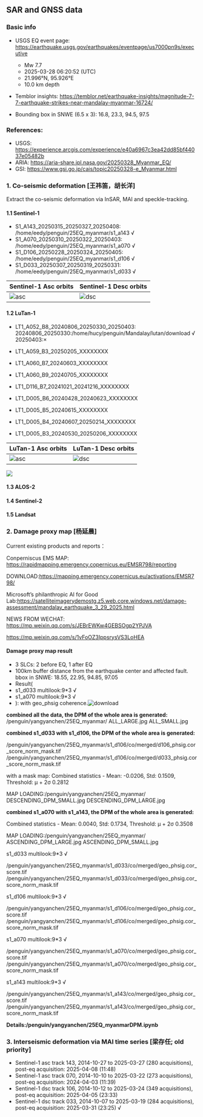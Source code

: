 ## SAR and GNSS data

### Basic info

+ USGS EQ event page: https://earthquake.usgs.gov/earthquakes/eventpage/us7000pn9s/executive
  - Mw 7.7
  - 2025-03-28 06:20:52 (UTC)
  - 21.996°N, 95.926°E
  - 10.0 km depth

+ Temblor insights: https://temblor.net/earthquake-insights/magnitude-7-7-earthquake-strikes-near-mandalay-myanmar-16724/

+ Bounding box in SNWE (6.5 x 3): 16.8, 23.3, 94.5, 97.5

### References:

+ USGS: https://experience.arcgis.com/experience/e40a6967c3ea42dd85bf44037e05482b
+ ARIA: https://aria-share.jpl.nasa.gov/20250328_Myanmar_EQ/
+ GSI: https://www.gsi.go.jp/cais/topic20250328-e_Myanmar.html

### 1. Co-seismic deformation [王祎笛，胡长洋]

Extract the co-seismic deformation via InSAR, MAI and speckle-tracking.

#### 1.1 Sentinel-1

+ S1_A143_20250315_20250327_20250408: /home/eedy/penguin/25EQ_myanmar/s1_a143 √
+ S1_A070_20250310_20250322_20250403: /home/eedy/penguin/25EQ_myanmar/s1_a070 √
+ S1_D106_20250228_20250324_20250405: /home/eedy/penguin/25EQ_myanmar/s1_d106 √
+ S1_D033_20250307_20250319_20250331: /home/eedy/penguin/25EQ_myanmar/s1_d033 √

| Sentinel-1 Asc orbits       | Sentinel-1 Desc orbits      |
| --------------------------- | --------------------------- |
| ![asc](./docs/loc_SenA.jpg) | ![dsc](./docs/loc_SenD.jpg) |

#### 1.2 LuTan-1

+ LT1_A052_B8_20240806_20250330_20250403: 20240806_20250330:/home/hucy/penguin/Mandalay/lutan/download √ 20250403:×
+ LT1_A059_B3_20250205_XXXXXXXX
+ LT1_A060_B7_20240603_XXXXXXXX
+ LT1_A060_B9_20240705_XXXXXXXX

+ LT1_D116_B7_20241021_20241216_XXXXXXXX
+ LT1_D005_B6_20240428_20240623_XXXXXXXX
+ LT1_D005_B5_20240615_XXXXXXXX
+ LT1_D005_B4_20240607_20250214_XXXXXXXX
+ LT1_D005_B3_20240530_20250206_XXXXXXXX

| LuTan-1 Asc orbits       | LuTan-1 Desc orbits      |
| --------------------------- | --------------------------- |
| ![asc](./docs/loc_LuTanA.png) | ![dsc](./docs/loc_LuTanD.png) |

![](./docs/Lt1A.jpg)

#### 1.3 ALOS-2

#### 1.4 Sentinel-2

#### 1.5 Landsat


### 2. Damage proxy map [杨延晨]

Current existing products and reports：

Conperniscus EMS MAP: https://rapidmapping.emergency.copernicus.eu/EMSR798/reporting

DOWNLOAD:https://mapping.emergency.copernicus.eu/activations/EMSR798/

Microsoft’s philanthropic AI for Good Lab:https://satelliteimagerydemostg.z5.web.core.windows.net/damage-assessment/mandalay_earthquake_3_29_2025.html

NEWS FROM WECHAT:
https://mp.weixin.qq.com/s/JEBrEWKw4GEBSOgp2YPJVA

https://mp.weixin.qq.com/s/1vFoOZ3IppsrysVS3LoHEA

#### Damage proxy map result
+ 3 SLCs: 2 before EQ, 1 after EQ
+ 100km buffer distance from the earthquake center and affected fault. bbox in SNWE: 18.55, 22.95, 94.85, 97.05
+ Result(
+ s1_d033 multilook:9*3 √
+ s1_a070 multilook:9*3 √
+ ): with geo_phsig coherence.![download](https://github.com/user-attachments/assets/d543d5c5-59e4-442b-801c-0a64182300f7)

**combined all the data, the DPM of the whole area is generated:**
/penguin/yangyanchen/25EQ_myanmar/
ALL_LARGE.jpg 
ALL_SMALL.jpg 

**combined s1_d033 with s1_d106, the DPM of the whole area is generated:**

/penguin/yangyanchen/25EQ_myanmar/s1_d106/co/merged/d106_phsig.cor_score_norm_mask.tif
/penguin/yangyanchen/25EQ_myanmar/s1_d106/co/merged/d033_phsig.cor_score_norm_mask.tif

with a mask map: Combined statistics - Mean: -0.0206, Std: 0.1509, Threshold: μ + 2σ  0.2812 

MAP LOADING:/penguin/yangyanchen/25EQ_myanmar/
DESCENDING_DPM_SMALL.jpg
DESCENDING_DPM_LARGE.jpg 

**combined s1_a070 with s1_a143, the DPM of the whole area is generated:**

Combined statistics - Mean: 0.0040, Std: 0.1734, Threshold:  μ + 2σ  0.3508

MAP LOADING:/penguin/yangyanchen/25EQ_myanmar/
ASCENDING_DPM_LARGE.jpg
ASCENDING_DPM_SMALL.jpg

s1_d033 multilook:9*3 √

/penguin/yangyanchen/25EQ_myanmar/s1_d033/co/merged/geo_phsig.cor_score.tif
/penguin/yangyanchen/25EQ_myanmar/s1_d033/co/merged/geo_phsig.cor_score_norm_mask.tif

 s1_d106 multilook:9*3 √

/penguin/yangyanchen/25EQ_myanmar/s1_d106/co/merged/geo_phsig.cor_score.tif
/penguin/yangyanchen/25EQ_myanmar/s1_d106/co/merged/geo_phsig.cor_score_norm_mask.tif

 s1_a070 multilook:9*3 √
 
/penguin/yangyanchen/25EQ_myanmar/s1_a070/co/merged/geo_phsig.cor_score.tif
/penguin/yangyanchen/25EQ_myanmar/s1_a070/co/merged/geo_phsig.cor_score_norm_mask.tif

 s1_a143 multilook:9*3 √

/penguin/yangyanchen/25EQ_myanmar/s1_a143/co/merged/geo_phsig.cor_score.tif
/penguin/yangyanchen/25EQ_myanmar/s1_a143/co/merged/geo_phsig.cor_score_norm_mask.tif

**Details:/penguin/yangyanchen/25EQ_myanmarDPM.ipynb**


### 3. Interseismic deformation via MAI time series [梁存任; old priority]

+ Sentinel-1 asc track 143, 2014-10-27 to 2025-03-27 (280 acquisitions), post-eq acquisition: 2025-04-08 (11:48)
+ Sentinel-1 asc track 070, 2014-10-10 to 2025-03-22 (273 acquisitions), post-eq acquisition: 2024-04-03 (11:39)
+ Sentinel-1 dsc track 106, 2014-10-12 to 2025-03-24 (349 acquisitions), post-eq acquisition: 2025-04-05 (23:33)
+ Sentinel-1 dsc track 033, 2014-10-07 to 2025-03-19 (284 acquisitions), post-eq acquisition: 2025-03-31 (23:25) √
